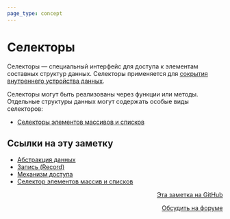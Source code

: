 ```yaml
---
page_type: concept
---
```


# Селекторы

Селекторы — специальный интерфейс для доступа к элементам составных структур данных. Селекторы применяется для [сокрытия внутреннего устройства данных](20221122202246.md).

Селекторы могут быть реализованы через функции или методы. Отдельные структуры данных могут содержать особые виды селекторов:

* [Селекторы элементов массивов и списков](20221121231228.md)



## Ссылки на эту заметку

* [Абстракция данных](20221122202246.md)
* [Запись (Record)](20221122200850.md)
* [Механизм доступа](20221122205206.md)
* [Селектор элементов массив и списков](20221121231228.md)


<p v-pre style="text-align: right">
  <a href="https://github.com/Kverde/algorithms/blob/main/source/20221122202116.md" target="_blank">
  Эта заметка на GitHub
  </a>
</p>



<p v-pre style="text-align: right">
  <a href="https://discourse.comtext.space/new-topic?title=%D0%A1%D0%B5%D0%BB%D0%B5%D0%BA%D1%82%D0%BE%D1%80%D1%8B&body=&category=algorithm" target="_blank">
  Обсудить на форуме
  </a>
</p>
